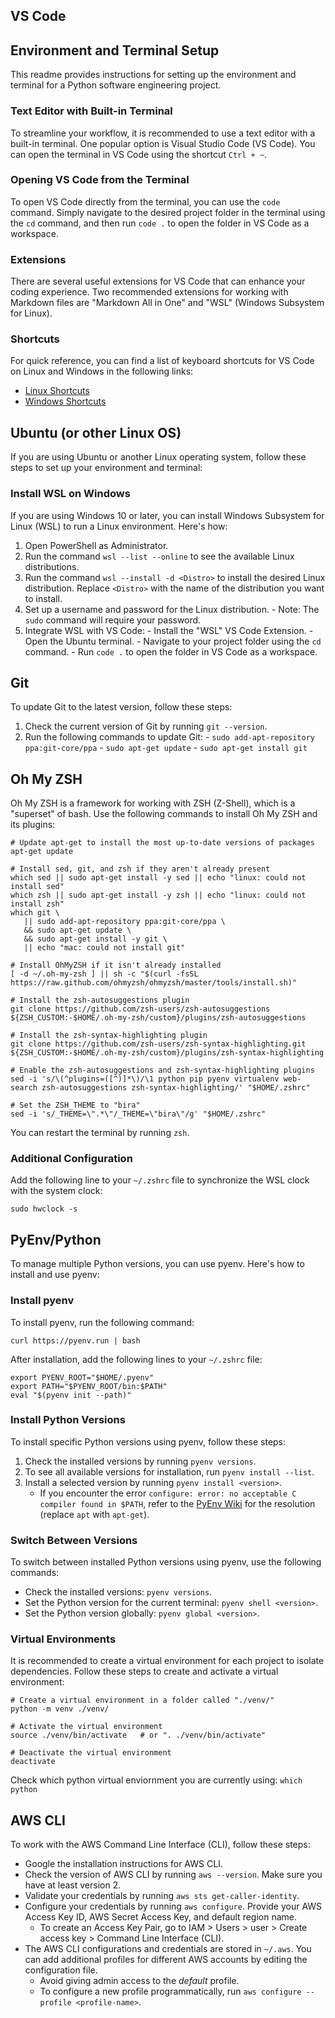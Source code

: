 ## VS Code
  ## Environment and Terminal Setup

  This readme provides instructions for setting up the environment and terminal for a Python software engineering project.

  ### Text Editor with Built-in Terminal

  To streamline your workflow, it is recommended to use a text editor with a built-in terminal. One popular option is Visual Studio Code (VS Code). You can open the terminal in VS Code using the shortcut `Ctrl + ~`.

  ### Opening VS Code from the Terminal

  To open VS Code directly from the terminal, you can use the `code` command. Simply navigate to the desired project folder in the terminal using the `cd` command, and then run `code .` to open the folder in VS Code as a workspace.

  ### Extensions

  There are several useful extensions for VS Code that can enhance your coding experience. Two recommended extensions for working with Markdown files are "Markdown All in One" and "WSL" (Windows Subsystem for Linux).

  ### Shortcuts

  For quick reference, you can find a list of keyboard shortcuts for VS Code on Linux and Windows in the following links:

  - [Linux Shortcuts](https://code.visualstudio.com/shortcuts/keyboard-shortcuts-linux.pdf)
  - [Windows Shortcuts](https://code.visualstudio.com/shortcuts/keyboard-shortcuts-windows.pdf)

  ## Ubuntu (or other Linux OS)

  If you are using Ubuntu or another Linux operating system, follow these steps to set up your environment and terminal:

  ### Install WSL on Windows

  If you are using Windows 10 or later, you can install Windows Subsystem for Linux (WSL) to run a Linux environment. Here's how:

  1. Open PowerShell as Administrator.
  2. Run the command `wsl --list --online` to see the available Linux distributions.
  3. Run the command `wsl --install -d <Distro>` to install the desired Linux distribution. Replace `<Distro>` with the name of the distribution you want to install.
  4. Set up a username and password for the Linux distribution.
    - Note: The `sudo` command will require your password.
  5. Integrate WSL with VS Code:
    - Install the "WSL" VS Code Extension.
    - Open the Ubuntu terminal.
    - Navigate to your project folder using the `cd` command.
    - Run `code .` to open the folder in VS Code as a workspace.

  ## Git

  To update Git to the latest version, follow these steps:

  1. Check the current version of Git by running `git --version`.
  2. Run the following commands to update Git:
    - `sudo add-apt-repository ppa:git-core/ppa`
    - `sudo apt-get update`
    - `sudo apt-get install git`

  ## Oh My ZSH

  Oh My ZSH is a framework for working with ZSH (Z-Shell), which is a "superset" of bash. Use the following commands to install Oh My ZSH and its plugins:
  ```shell
  # Update apt-get to install the most up-to-date versions of packages
  apt-get update

  # Install sed, git, and zsh if they aren't already present
  which sed || sudo apt-get install -y sed || echo "linux: could not install sed"
  which zsh || sudo apt-get install -y zsh || echo "linux: could not install zsh"
  which git \
     || sudo add-apt-repository ppa:git-core/ppa \
     && sudo apt-get update \
     && sudo apt-get install -y git \
     || echo "mac: could not install git"

  # Install OhMyZSH if it isn't already installed
  [ -d ~/.oh-my-zsh ] || sh -c "$(curl -fsSL https://raw.github.com/ohmyzsh/ohmyzsh/master/tools/install.sh)"

  # Install the zsh-autosuggestions plugin
  git clone https://github.com/zsh-users/zsh-autosuggestions ${ZSH_CUSTOM:-$HOME/.oh-my-zsh/custom}/plugins/zsh-autosuggestions

  # Install the zsh-syntax-highlighting plugin
  git clone https://github.com/zsh-users/zsh-syntax-highlighting.git ${ZSH_CUSTOM:-$HOME/.oh-my-zsh/custom}/plugins/zsh-syntax-highlighting

  # Enable the zsh-autosuggestions and zsh-syntax-highlighting plugins
  sed -i 's/\(^plugins=([^)]*\)/\1 python pip pyenv virtualenv web-search zsh-autosuggestions zsh-syntax-highlighting/' "$HOME/.zshrc"

  # Set the ZSH_THEME to "bira"
  sed -i 's/_THEME=\".*\"/_THEME=\"bira\"/g' "$HOME/.zshrc"
  ```
  You can restart the terminal by running `zsh`.
   
  ### Additional Configuration

  Add the following line to your `~/.zshrc` file to synchronize the WSL clock with the system clock:

  ```shell
  sudo hwclock -s
  ```

  ## PyEnv/Python

  To manage multiple Python versions, you can use pyenv. Here's how to install and use pyenv:

  ### Install pyenv

  To install pyenv, run the following command:

  ```shell
  curl https://pyenv.run | bash
  ```

  After installation, add the following lines to your `~/.zshrc` file:

  ```shell
  export PYENV_ROOT="$HOME/.pyenv"
  export PATH="$PYENV_ROOT/bin:$PATH"
  eval "$(pyenv init --path)"
  ```

  ### Install Python Versions

  To install specific Python versions using pyenv, follow these steps:

  1. Check the installed versions by running `pyenv versions`.
  2. To see all available versions for installation, run `pyenv install --list`.
  3. Install a selected version by running `pyenv install <version>`.
     - If you encounter the error `configure: error: no acceptable C compiler found in $PATH`, refer to the [PyEnv Wiki](https://github.com/pyenv/pyenv/wiki#suggested-build-environment) for the resolution (replace `apt` with `apt-get`).

  ### Switch Between Versions

  To switch between installed Python versions using pyenv, use the following commands:

  - Check the installed versions: `pyenv versions`.
  - Set the Python version for the current terminal: `pyenv shell <version>`.
  - Set the Python version globally: `pyenv global <version>`.

  ### Virtual Environments

  It is recommended to create a virtual environment for each project to isolate dependencies. Follow these steps to create and activate a virtual environment:

  ```shell
  # Create a virtual environment in a folder called "./venv/"
  python -m venv ./venv/

  # Activate the virtual environment
  source ./venv/bin/activate   # or ". ./venv/bin/activate"

  # Deactivate the virtual environment
  deactivate
  ```
  Check which python virtual enviornment you are currently using: `which python`


  ## AWS CLI

  To work with the AWS Command Line Interface (CLI), follow these steps:

  - Google the installation instructions for AWS CLI.
  - Check the version of AWS CLI by running `aws --version`. Make sure you have at least version 2.
  - Validate your credentials by running `aws sts get-caller-identity`.
  - Configure your credentials by running `aws configure`. Provide your AWS Access Key ID, AWS Secret Access Key, and default region name.
    - To create an Access Key Pair, go to IAM > Users > user > Create access key > Command Line Interface (CLI).
  - The AWS CLI configurations and credentials are stored in `~/.aws`. You can add additional profiles for different AWS accounts by editing the configuration file.
    - Avoid giving admin access to the *default* profile.
    - To configure a new profile programmatically, run `aws configure --profile <profile-name>`.

